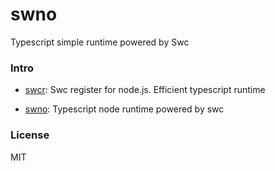# swno

Typescript simple runtime powered by Swc

### Intro

- [swcr](./packages/swcr): Swc register for node.js. Efficient typescript runtime

- [swno](./packages/swno): Typescript node runtime powered by swc

### License

MIT
